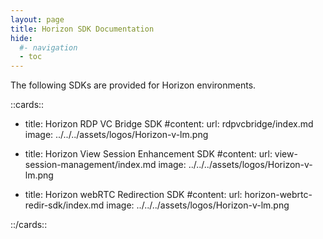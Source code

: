 ```yaml
---
layout: page
title: Horizon SDK Documentation
hide:
  #- navigation
  - toc
---
```


The following SDKs are provided for Horizon environments.

<!-- [cards cols=2 (sdks/horizon-sdk/docs/doc-ref.yaml)] -->

::cards::

- title: Horizon RDP VC Bridge SDK
  #content: 
  url: rdpvcbridge/index.md
  image: ../../../assets/logos/Horizon-v-lm.png

- title: Horizon View Session Enhancement SDK
  #content: 
  url: view-session-management/index.md
  image: ../../../assets/logos/Horizon-v-lm.png

- title: Horizon webRTC Redirection SDK
  #content: 
  url: horizon-webrtc-redir-sdk/index.md
  image: ../../../assets/logos/Horizon-v-lm.png

::/cards::
